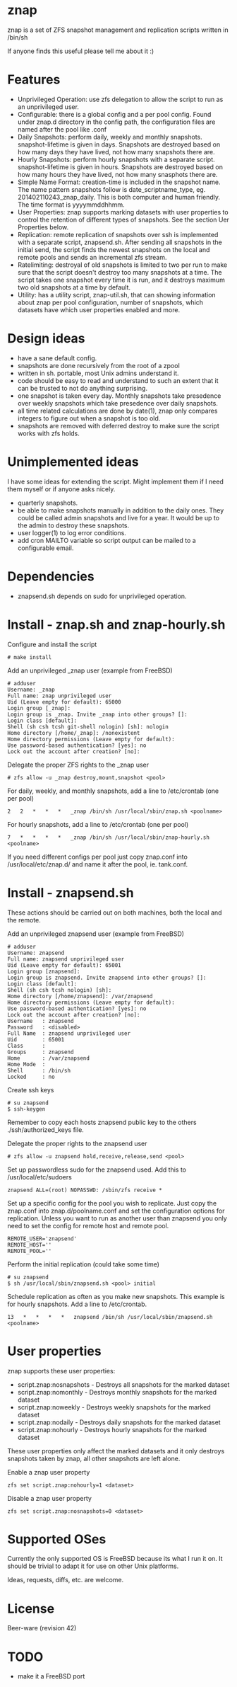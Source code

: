 znap
====
znap is a set of ZFS snapshot management and replication scripts written in /bin/sh

If anyone finds this useful please tell me about it :) 

Features
========
- Unprivileged Operation: use zfs delegation to allow the script to run as an unprivileged user.
- Configurable: there is a global config and a per pool config. Found under znap.d directory in the config path, the configuration files are named after the pool like <pool>.conf
- Daily Snapshots: perform daily, weekly and monthly snapshots. snapshot-lifetime is given in days. Snapshots are destroyed based on how many days they have lived, not how many snapshots there are.
- Hourly Snapshots: perform hourly snapshots with a separate script. snapshot-lifetime is given in hours. Snapshots are destroyed based on how many hours they have lived, not how many snasphots there are.
- Simple Name Format: creation-time is included in the snapshot name. The name pattern snapshots follow is date_scriptname_type, eg. 201402110243_znap_daily. This is both computer and human friendly. The time format is yyyymmddhhmm.
- User Properties: znap supports marking datasets with user properties to control the retention of different types of snapshots. See the section Uer Properties below.
- Replication: remote replication of snapshots over ssh is implemented with a separate script, znapsend.sh. After sending all snapshots in the initial send, the script finds the newest snapshots on the local and remote pools and sends an incremental zfs stream.
- Ratelimiting: destroyal of old snapshots is limited to two per run to make sure that the script doesn't destroy too many snapshots at a time. The script takes one snapshot every time it is run, and it destroys maximum two old snapshots at a time by default.
- Utility: has a utility script, znap-util.sh, that can showing information about znap per pool configuration, number of snapshots, which datasets have which user properties enabled and more.

Design ideas
============
- have a sane default config.
- snapshots are done recursively from the root of a zpool
- written in sh. portable, most Unix admins understand it.
- code should be easy to read and understand to such an extent that it can be trusted to not do anything surprising.
- one snapshot is taken every day. Monthly snapshots take presedence over weekly snapshots which take presedence over daily snapshots.
- all time related calculations are done by date(1), znap only compares integers to figure out when a snapshot is too old.
- snapshots are removed with deferred destroy to make sure the script works with zfs holds.

Unimplemented ideas
===================
I have some ideas for extending the script. Might implement them if I need them myself or if anyone asks nicely.
- quarterly snapshots.
- be able to make snapshots manually in addition to the daily ones. They could be called admin snapshots and live for a year. It would be up to the admin to destroy these snapshots.
- user logger(1) to log error conditions.
- add cron MAILTO variable so script output can be mailed to a configurable email.

Dependencies
============
- znapsend.sh depends on sudo for unprivileged operation.

Install - znap.sh and znap-hourly.sh
====================================
Configure and install the script
```
# make install
```

Add an unprivileged _znap user (example from FreeBSD)
```
# adduser
Username: _znap
Full name: znap unprivileged user
Uid (Leave empty for default): 65000
Login group [_znap]:
Login group is _znap. Invite _znap into other groups? []:
Login class [default]:
Shell (sh csh tcsh git-shell nologin) [sh]: nologin
Home directory [/home/_znap]: /nonexistent
Home directory permissions (Leave empty for default):
Use password-based authentication? [yes]: no
Lock out the account after creation? [no]:
```

Delegate the proper ZFS rights to the _znap user
```
# zfs allow -u _znap destroy,mount,snapshot <pool> 
```

For daily, weekly, and monthly snapshots, add a line to /etc/crontab (one per pool)
```
2   2   *   *   *   _znap /bin/sh /usr/local/sbin/znap.sh <poolname>
```

For hourly snapshots, add a line to /etc/crontab (one per pool)
```
7   *   *   *   *   _znap /bin/sh /usr/local/sbin/znap-hourly.sh <poolname>
```

If you need different configs per pool just copy znap.conf into 
/usr/local/etc/znap.d/ and name it after the pool, ie. tank.conf.

Install - znapsend.sh
=====================
These actions should be carried out on both machines, both 
the local and the remote.

Add an unprivileged znapsend user (example from FreeBSD)
```
# adduser 
Username: znapsend
Full name: znapsend unprivileged user
Uid (Leave empty for default): 65001    
Login group [znapsend]: 
Login group is znapsend. Invite znapsend into other groups? []: 
Login class [default]: 
Shell (sh csh tcsh nologin) [sh]: 
Home directory [/home/znapsend]: /var/znapsend
Home directory permissions (Leave empty for default): 
Use password-based authentication? [yes]: no
Lock out the account after creation? [no]:
Username   : znapsend
Password   : <disabled>
Full Name  : znapsend unprivileged user
Uid        : 65001
Class      : 
Groups     : znapsend 
Home       : /var/znapsend
Home Mode  : 
Shell      : /bin/sh
Locked     : no
```

Create ssh keys
```
# su znapsend
$ ssh-keygen
```
Remember to copy each hosts znapsend public key to the others 
./ssh/authorized_keys file.

Delegate the proper rights to the znapsend user
```
# zfs allow -u znapsend hold,receive,release,send <pool>
```

Set up passwordless sudo for the znapsend used. Add this to 
/usr/local/etc/sudoers
```
znapsend ALL=(root) NOPASSWD: /sbin/zfs receive *
```

Set up a specific config for the pool you wish to replicate.
Just copy the znap.conf into znap.d/poolname.conf and set the
configuration options for replication. Unless you want to run 
as another user than znapsend you only need to set the config 
for remote host and remote pool.
```
REMOTE_USER='znapsend'
REMOTE_HOST=''
REMOTE_POOL=''
```

Perform the initial replication (could take some time)
```
# su znapsend
$ sh /usr/local/sbin/znapsend.sh <pool> initial
```

Schedule replication as often as you make new snapshots.
This example is for hourly snapshots. Add a line to /etc/crontab.
```
13   *   *   *   *   znapsend /bin/sh /usr/local/sbin/znapsend.sh <poolname>
```

User properties
===============
znap supports these user properties:
- script.znap:nosnapshots - Destroys all snapshots for the marked dataset
- script.znap:nomonthly - Destroys monthly snapshots for the marked dataset
- script.znap:noweekly - Destroys weekly snapshots for the marked dataset
- script.znap:nodaily - Destroys daily snapshots for the marked dataset
- script.znap:nohourly - Destroys hourly snapshots for the marked dataset

These user properties only affect the marked datasets and it only destroys snapshots 
taken by znap, all other snapshots are left alone.

Enable a znap user property
```
zfs set script.znap:nohourly=1 <dataset>
```

Disable a znap user property
```
zfs set script.znap:nosnapshots=0 <dataset>
```

Supported OSes
==============
Currently the only supported OS is FreeBSD because its what I run it on. 
It should be trivial to adapt it for use on other Unix platforms.

Ideas, requests, diffs, etc. are welcome.

License
=======
Beer-ware (revision 42)

TODO
====
- make it a FreeBSD port

